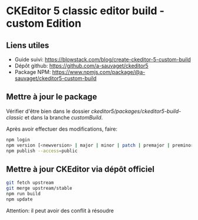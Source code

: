 # CKEditor 5 classic editor build - custom Edition #
## Liens utiles

- Guide suivi: https://blowstack.com/blog/create-ckeditor-5-custom-build
- Dépôt github: https://github.com/a-sauvaget/ckeditor5
- Package NPM: https://www.npmjs.com/package/@a-sauvaget/ckeditor5-custom-build

## Mettre à jour le package ##

Vérifier d'être bien dans le dossier *ckeditor5/packages/ckeditor5-build-classic* et dans la branche *customBuild*.

Après avoir effectuer des modifications, faire:

```sh
npm login
npm version [<newversion> | major | minor | patch | premajor | preminor | prepatch | prerelease [--preid=<prerelease-id>] | from-git]
npm publish --access=public
```

## Mettre à jour CKEditor via dépôt officiel ##

```sh
git fetch upstream
git merge upstream/stable
npm run build
npm update
```

Attention: il peut avoir des conflit à résoudre

